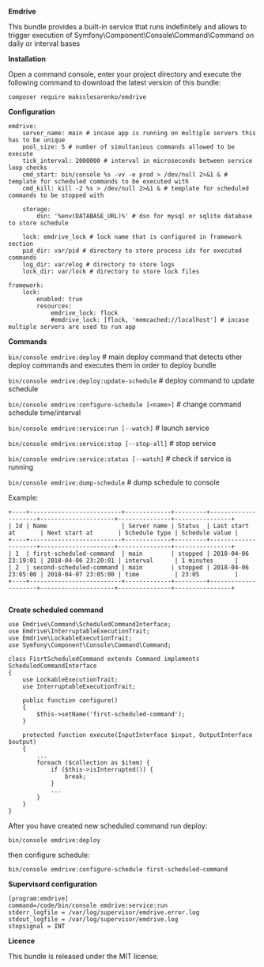 **Emdrive**

This bundle provides a built-in service that runs indefinitely and allows to trigger execution of Symfony\Component\Console\Command\Command on daily or interval bases 

**Installation**

Open a command console, enter your project directory and execute the following command to download the latest version of this bundle:

`composer require maksslesarenko/emdrive`

**Configuration**
```
emdrive:
    server_name: main # incase app is running on multiple servers this has to be unique
    pool_size: 5 # number of simultanious commands allowed to be execute
    tick_interval: 2000000 # interval in microseconds between service loop checks
    cmd_start: bin/console %s -vv -e prod > /dev/null 2>&1 & # template for scheduled commands to be executed with
    cmd_kill: kill -2 %s > /dev/null 2>&1 & # template for scheduled commands to be stopped with

    storage:
        dsn: '%env(DATABASE_URL)%' # dsn for mysql or sqlite database to store schedule

    lock: emdrive_lock # lock name that is configured in framework section
    pid_dir: var/pid # directory to store process ids for executed commands
    log_dir: var/elog # directory to store logs
    lock_dir: var/lock # directory to store lock files

framework:
    lock:
        enabled: true
        resources:
            emdrive_lock: flock
            #emdrive_lock: [flock, 'memcached://localhost'] # incase multiple servers are used to run app
```

**Commands**

`bin/console emdrive:deploy` # main deploy command that detects other deploy commands and executes them in order to deploy bundle 

`bin/console emdrive:deploy:update-schedule` # deploy command to update schedule

`bin/console emdrive:configure-schedule [<name>]` # change command schedule time/interval

`bin/console emdrive:service:run [--watch]` # launch service

`bin/console emdrive:service:stop [--stop-all]` # stop service

`bin/console emdrive:service:status [--watch]` # check if service is running

`bin/console emdrive:dump-schedule` # dump schedule to console

Example:
```
+----+--------------------------+-------------+---------+---------------------+---------------------+---------------+----------------+
| Id | Name                     | Server name | Status  | Last start at       | Next start at       | Schedule type | Schedule value |
+----+--------------------------+-------------+---------+---------------------+---------------------+---------------+----------------+
| 1  | first-scheduled-command  | main        | stopped | 2018-04-06 23:19:01 | 2018-04-06 23:20:01 | interval      | 1 minutes      |
| 2  | second-scheduled-command | main        | stopped | 2018-04-06 23:05:00 | 2018-04-07 23:05:00 | time          | 23:05          |
+----+--------------------------+-------------+---------+---------------------+---------------------+---------------+----------------+


```

**Create scheduled command**

```
use Emdrive\Command\ScheduledCommandInterface;
use Emdrive\InterruptableExecutionTrait;
use Emdrive\LockableExecutionTrait;
use Symfony\Component\Console\Command\Command;

class FisrtScheduledCommand extends Command implements ScheduledCommandInterface
{
    use LockableExecutionTrait;
    use InterruptableExecutionTrait;

    public function configure()
    {
        $this->setName('first-scheduled-command');
    }

    protected function execute(InputInterface $input, OutputInterface $output)
    {        
        ...
        foreach ($collection as $item) {
            if ($this->isInterrupted()) {
                break;
            }
            ...
        }
    }
}
```

After you have created new scheduled command run deploy: 

`bin/console emdrive:deploy`

then configure schedule:

`bin/console emdrive:configure-schedule first-scheduled-command`

**Supervisord configuration**

```
[program:emdrive]
command=/code/bin/console emdrive:service:run
stderr_logfile = /var/log/supervisor/emdrive.error.log
stdout_logfile = /var/log/supervisor/emdrive.log
stopsignal = INT
```

**Licence**

This bundle is released under the MIT license.